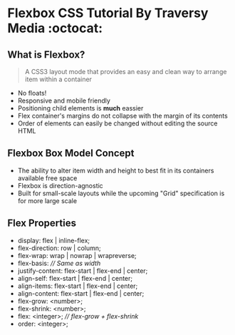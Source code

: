 # Flexbox CSS Tutorial By Traversy Media :octocat:

## What is Flexbox?
 >  A CSS3 layout mode that provides an easy and clean way to arrange item within a container

 - No floats!
 - Responsive and mobile friendly
 - Positioning child elements is __much__ eassier
 - Flex container's margins do not collapse with the margin of its contents
 - Order of elements can easily be changed without editing the source HTML

## Flexbox Box Model Concept

 - The ability to alter item width and height to best fit in its containers available free space
 - Flexbox is direction-agnostic 
 - Built for small-scale layouts while the upcoming "Grid" specification is for more large scale

## Flex Properties
 - display: flex | inline-flex;
 - flex-direction: row | column;
 - flex-wrap: wrap | nowrap | wrapreverse;
 - flex-basis: <length> _// Same as width_
 - justify-content: flex-start | flex-end | center;
 - align-self: flex-start | flex-end | center;
 - align-items: flex-start | flex-end | center;
 - align-content: flex-start | flex-end | center;
 - flex-grow: \<number>;
 - flex-shrink: \<number>;
 - flex: \<integer>; _// flex-grow + flex-shrink_
 - order: \<integer>;

